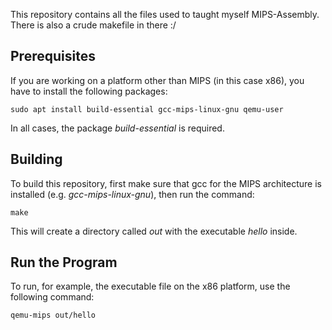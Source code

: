 This repository contains all the files used to taught myself MIPS-Assembly.  
There is also a crude makefile in there :/

## Prerequisites
If you are working on a platform other than MIPS (in this case x86), you have to install the following packages:

    sudo apt install build-essential gcc-mips-linux-gnu qemu-user

In all cases, the package *build-essential* is required.

## Building
To build this repository, first make sure that gcc for the MIPS architecture  is installed (e.g. *gcc-mips-linux-gnu*), then run the command:

    make

This will create a directory called *out* with the executable *hello* inside.

## Run the Program
To run, for example, the executable file on the x86 platform, use the following command:

    qemu-mips out/hello

